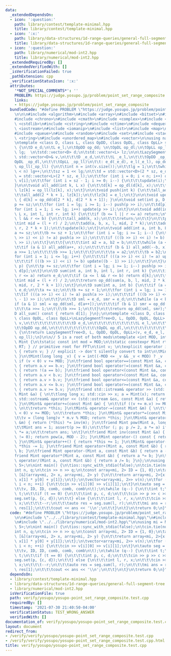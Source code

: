 ```yaml
---
data:
  _extendedDependsOn:
  - icon: ':question:'
    path: library/contest/template-minimal.hpp
    title: library/contest/template-minimal.hpp
  - icon: ':x:'
    path: library/data-structures/1d-range-queries/general-full-segment-tree.hpp
    title: library/data-structures/1d-range-queries/general-full-segment-tree.hpp
  - icon: ':question:'
    path: library/numerical/mod-int2.hpp
    title: library/numerical/mod-int2.hpp
  _extendedRequiredBy: []
  _extendedVerifiedWith: []
  _isVerificationFailed: true
  _pathExtension: cpp
  _verificationStatusIcon: ':x:'
  attributes:
    '*NOT_SPECIAL_COMMENTS*': ''
    PROBLEM: https://judge.yosupo.jp/problem/point_set_range_composite
    links:
    - https://judge.yosupo.jp/problem/point_set_range_composite
  bundledCode: "#define PROBLEM \"https://judge.yosupo.jp/problem/point_set_range_composite\"\
    \n\n\n#include <algorithm>\n#include <array>\n#include <bitset>\n#include <cassert>\n\
    #include <chrono>\n#include <cmath>\n#include <complex>\n#include <cstdio>\n#include\
    \ <cstdlib>\n#include <cstring>\n#include <ctime>\n#include <deque>\n#include\
    \ <iostream>\n#include <iomanip>\n#include <list>\n#include <map>\n#include <numeric>\n\
    #include <queue>\n#include <random>\n#include <set>\n#include <stack>\n#include\
    \ <string>\n#include <unordered_map>\n#include <vector>\n\nusing namespace std;\n\
    \ntemplate <class D, class L, class OpDD, class OpDL, class OpLL> struct LazySegmentTree\
    \ {\n\tD e_d;\n\tL e_l;\n\tOpDD op_dd; \n\tOpDL op_dl;\n\tOpLL op_ll;\n\tint sz,\
    \ lg;  \n\tstd::vector<D> d;\n\tstd::vector<L> lz;\n\n\tLazySegmentTree(const\
    \ std::vector<D>& v,\n\t\t\tD _e_d,\n\t\t\tL _e_l,\n\t\t\tOpDD _op_dd,\n\t\t\t\
    OpDL _op_dl,\n\t\t\tOpLL _op_ll)\n\t\t: e_d(_e_d), e_l(_e_l), op_dd(_op_dd), op_dl(_op_dl),\
    \ op_ll(_op_ll) {\n\t\tint n = int(v.size());\n\t\tlg = 1;\n\t\twhile ((1 << lg)\
    \ < n) lg++;\n\t\tsz = 1 << lg;\n\t\td = std::vector<D>(2 * sz, e_d);\n\t\tlz\
    \ = std::vector<L>(2 * sz, e_l);\n\t\tfor (int i = 0; i < n; i++) d[sz + i] =\
    \ v[i];\n\t\tfor (int i = sz - 1; i >= 0; i--) {\n\t\t\tupdate(i);\n\t\t}\n\t\
    }\n\n\tvoid all_add(int k, L x) {\n\t\td[k] = op_dl(d[k], x);\n\t\tif (k < sz)\
    \ lz[k] = op_ll(lz[k], x);\n\t}\n\n\tvoid push(int k) {\n\t\tall_add(2 * k, lz[k]);\n\
    \t\tall_add(2 * k + 1, lz[k]);\n\t\tlz[k] = e_l;\n\t}\n\n\tvoid update(int k)\
    \ { d[k] = op_dd(d[2 * k], d[2 * k + 1]); }\n\n\tvoid set(int p, D x) {\n\t\t\
    p += sz;\n\t\tfor (int i = lg; i >= 1; i--) push(p >> i);\n\t\td[p] = x;\n\t\t\
    for (int i = 1; i <= lg; i++) update(p >> i);\n\t}\n\n\tvoid add(int a, int b,\
    \ L x, int l, int r, int k) {\n\t\tif (b <= l || r <= a) return;\n\t\tif (a <=\
    \ l && r <= b) {\n\t\t\tall_add(k, x);\n\t\t\treturn;\n\t\t}\n\t\tpush(k);\n\t\
    \tint mid = (l + r) / 2;\n\t\tadd(a, b, x, l, mid, 2 * k);\n\t\tadd(a, b, x, mid,\
    \ r, 2 * k + 1);\n\t\tupdate(k);\n\t}\n\n\tvoid add(int a, int b, L x) {\n\t\t\
    a += sz;\n\t\tb += sz + 1;\n\t\tfor (int i = lg; i >= 1; i--) {\n\t\t\tif (((a\
    \ >> i) << i) != a) push(a >> i);\n\t\t\tif (((b >> i) << i) != b) push((b - 1)\
    \ >> i);\n\t\t}\n\t\t{\n\t\t\tint a2 = a, b2 = b;\n\t\t\twhile (a < b) {\n\t\t\
    \t\tif (a & 1) all_add(a++, x);\n\t\t\t\tif (b & 1) all_add(--b, x);\n\t\t\t\t\
    a >>= 1;\n\t\t\t\tb >>= 1;\n\t\t\t}\n\t\t\ta = a2;\n\t\t\tb = b2;\n\t\t}\n\t\t\
    for (int i = 1; i <= lg; i++) {\n\t\t\tif (((a >> i) << i) != a) update(a >> i);\n\
    \t\t\tif (((b >> i) << i) != b) update((b - 1) >> i);\n\t\t}\n\t}\n\n\tD single(int\
    \ p) {\n\t\tp += sz;\n\t\tfor (int i = lg; i >= 1; i--) push(p >> i);\n\t\treturn\
    \ d[p];\n\t}\n\n\tD sum(int a, int b, int l, int r, int k) {\n\t\tif (b <= l ||\
    \ r <= a) return e_d;\n\t\tif (a <= l && r <= b) return d[k];\n\t\tpush(k);\n\t\
    \tint mid = (l + r) / 2;\n\t\treturn op_dd(sum(a, b, l, mid, 2 * k), sum(a, b,\
    \ mid, r, 2 * k + 1));\n\t}\n\n\tD sum(int a, int b) {\n\t\tif (a == b) return\
    \ e_d;\n\t\ta += sz;\n\t\tb += sz + 1;\n\t\tfor (int i = lg; i >= 1; i--) {\n\t\
    \t\tif (((a >> i) << i) != a) push(a >> i);\n\t\t\tif (((b >> i) << i) != b) push((b\
    \ - 1) >> i);\n\t\t}\n\t\tD sml = e_d, smr = e_d;\n\t\twhile (a < b) {\n\t\t\t\
    if (a & 1) sml = op_dd(sml, d[a++]);\n\t\t\tif (b & 1) smr = op_dd(d[--b], smr);\n\
    \t\t\ta >>= 1;\n\t\t\tb >>= 1;\n\t\t}\n\t\treturn op_dd(sml, smr);\n\t}\n\n\t\
    D all_sum() const { return d[1]; }\n};\n\ntemplate <class D, class L, class OpDD,\
    \ class OpDL, class OpLL>\nLazySegmentTree<D, L, OpDD, OpDL, OpLL> get_lazy_segment_tree(std::vector<D>\
    \ v,\n\t\t\t\t\t\t\t\t\t\tD e_d,\n\t\t\t\t\t\t\t\t\t\tL e_l,\n\t\t\t\t\t\t\t\t\
    \t\tOpDD op_dd,\n\t\t\t\t\t\t\t\t\t\tOpDL op_dl,\n\t\t\t\t\t\t\t\t\t\tOpLL op_ll)\
    \ {\n\treturn LazySegmentTree<D, L, OpDD, OpDL, OpLL>(v, e_d, e_l, op_dd, op_dl,\
    \ op_ll);\n}\n\n// 5 is a root of both mods\ntemplate <int MOD, int RT> struct\
    \ Mint {\n\tstatic const int mod = MOD;\n\tstatic constexpr Mint rt() { return\
    \ RT; } // primitive root for FFT\n\tint v; \n\texplicit operator int() const\
    \ { return v; } // explicit -> don't silently convert to int\n\tMint() { v = 0;\
    \ }\n\tMint(long long _v) { v = int((-MOD <= _v && _v < MOD) ? _v : _v % MOD);\
    \ if (v < 0) v += MOD; }\n\tfriend bool operator==(const Mint &a, const Mint &b)\
    \ { return a.v == b.v; }\n\tfriend bool operator!=(const Mint &a, const Mint &b)\
    \ { return !(a == b); }\n\tfriend bool operator<(const Mint &a, const Mint &b)\
    \ { return a.v < b.v; }\n\tfriend bool operator>(const Mint &a, const Mint &b)\
    \ { return a.v > b.v; }\n\tfriend bool operator<=(const Mint &a, const Mint &b)\
    \ { return a.v <= b.v; }\n\tfriend bool operator>=(const Mint &a, const Mint &b)\
    \ { return a.v >= b.v; }\n\tfriend std::istream& operator >> (std::istream &in,\
    \ Mint &a) { \n\t\tlong long x; std::cin >> x; a = Mint(x); return in; }\n\tfriend\
    \ std::ostream& operator << (std::ostream &os, const Mint &a) { return os << a.v;\
    \ }\n\tMint& operator+=(const Mint &m) { \n\t\tif ((v += m.v) >= MOD) v -= MOD;\
    \ \n\t\treturn *this; }\n\tMint& operator-=(const Mint &m) { \n\t\tif ((v -= m.v)\
    \ < 0) v += MOD; \n\t\treturn *this; }\n\tMint& operator*=(const Mint &m) { \n\
    \t\tv = (long long)v * m.v % MOD; return *this; }\n\tMint& operator/=(const Mint\
    \ &m) { return (*this) *= inv(m); }\n\tfriend Mint pow(Mint a, long long p) {\n\
    \t\tMint ans = 1; assert(p >= 0);\n\t\tfor (; p; p /= 2, a *= a) if (p & 1) ans\
    \ *= a;\n\t\treturn ans; \n\t}\n\tfriend Mint inv(const Mint &a) { assert(a.v\
    \ != 0); return pow(a, MOD - 2); }\n\tMint operator-() const { return Mint(-v);\
    \ }\n\tMint& operator++() { return *this += 1; }\n\tMint& operator--() { return\
    \ *this -= 1; }\n\tfriend Mint operator+(Mint a, const Mint &b) { return a +=\
    \ b; }\n\tfriend Mint operator-(Mint a, const Mint &b) { return a -= b; }\n\t\
    friend Mint operator*(Mint a, const Mint &b) { return a *= b; }\n\tfriend Mint\
    \ operator/(Mint a, const Mint &b) { return a /= b; }\n};\n\nusing mi = Mint<998244353,\
    \ 5>;\n\nint main() {\n\tios::sync_with_stdio(false);\n\tcin.tie(nullptr);\n\t\
    int n, q;\n\tcin >> n >> q;\n\tconst array<mi, 2> ID = {1, 0};\n\tauto comb =\
    \ [&](array<mi, 2> x, array<mi, 2> y) {\n\t\treturn array<mi, 2>{x[0] * y[0],\
    \ x[1] * y[0] + y[1]};\n\t};\n\tvector<array<mi, 2>> v(n);\n\tfor (int i = 0;\
    \ i < n; ++i) {\n\t\tcin >> v[i][0] >> v[i][1];\n\t}\n\tauto seg = get_lazy_segment_tree(\n\
    \t\tv, ID, ID, comb, comb, comb\n\t);\n\twhile (q--) {\n\t\tint t;\n\t\tcin >>\
    \ t;\n\t\tif (t == 0) {\n\t\t\tint p, c, d;\n\t\t\tcin >> p >> c >> d;\n\t\t\t\
    seg.set(p, {c, d});\n\t\t} else {\n\t\t\tint l, r, x;\n\t\t\tcin >> l >> r >>\
    \ x;\n\t\t\t--r;\n\t\t\tauto res = seg.sum(l, r);\n\t\t\tmi ans = res[0] * x +\
    \ res[1];\n\t\t\tcout << ans << '\\n';\n\t\t}\n\t}\n\treturn 0;\n}\n"
  code: "#define PROBLEM \"https://judge.yosupo.jp/problem/point_set_range_composite\"\
    \n\n#include \"../../library/contest/template-minimal.hpp\"\n#include \"../../library/data-structures/1d-range-queries/general-full-segment-tree.hpp\"\
    \n#include \"../../library/numerical/mod-int2.hpp\"\n\nusing mi = Mint<998244353,\
    \ 5>;\n\nint main() {\n\tios::sync_with_stdio(false);\n\tcin.tie(nullptr);\n\t\
    int n, q;\n\tcin >> n >> q;\n\tconst array<mi, 2> ID = {1, 0};\n\tauto comb =\
    \ [&](array<mi, 2> x, array<mi, 2> y) {\n\t\treturn array<mi, 2>{x[0] * y[0],\
    \ x[1] * y[0] + y[1]};\n\t};\n\tvector<array<mi, 2>> v(n);\n\tfor (int i = 0;\
    \ i < n; ++i) {\n\t\tcin >> v[i][0] >> v[i][1];\n\t}\n\tauto seg = get_lazy_segment_tree(\n\
    \t\tv, ID, ID, comb, comb, comb\n\t);\n\twhile (q--) {\n\t\tint t;\n\t\tcin >>\
    \ t;\n\t\tif (t == 0) {\n\t\t\tint p, c, d;\n\t\t\tcin >> p >> c >> d;\n\t\t\t\
    seg.set(p, {c, d});\n\t\t} else {\n\t\t\tint l, r, x;\n\t\t\tcin >> l >> r >>\
    \ x;\n\t\t\t--r;\n\t\t\tauto res = seg.sum(l, r);\n\t\t\tmi ans = res[0] * x +\
    \ res[1];\n\t\t\tcout << ans << '\\n';\n\t\t}\n\t}\n\treturn 0;\n}"
  dependsOn:
  - library/contest/template-minimal.hpp
  - library/data-structures/1d-range-queries/general-full-segment-tree.hpp
  - library/numerical/mod-int2.hpp
  isVerificationFile: true
  path: verify/yosupo/yosupo-point_set_range_composite.test.cpp
  requiredBy: []
  timestamp: '2021-07-30 21:40:50-04:00'
  verificationStatus: TEST_WRONG_ANSWER
  verifiedWith: []
documentation_of: verify/yosupo/yosupo-point_set_range_composite.test.cpp
layout: document
redirect_from:
- /verify/verify/yosupo/yosupo-point_set_range_composite.test.cpp
- /verify/verify/yosupo/yosupo-point_set_range_composite.test.cpp.html
title: verify/yosupo/yosupo-point_set_range_composite.test.cpp
---
```

